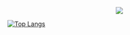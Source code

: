 <p align="center">
  <img src="https://capsule-render.vercel.app/api?type=wave&color=3DDC84&height=300&section=header&text=Alissa Yoon&fontSize=70" />
</p>

[![Top Langs](https://github-readme-stats.vercel.app/api/top-langs/?username=SunHyongKwon&layout=compact)](https://github.com/SunHyongKwon/github-readme-stats)


<!--
**SunHyongKwon/SunHyongKwon** is a ✨ _special_ ✨ repository because its `README.md` (this file) appears on your GitHub profile.

Here are some ideas to get you started:

- 🔭 I’m currently working on ...
- 🌱 I’m currently learning ...
- 👯 I’m looking to collaborate on ...
- 🤔 I’m looking for help with ...
- 💬 Ask me about ...
- 📫 How to reach me: ...
- 😄 Pronouns: ...
- ⚡ Fun fact: ...
-->
